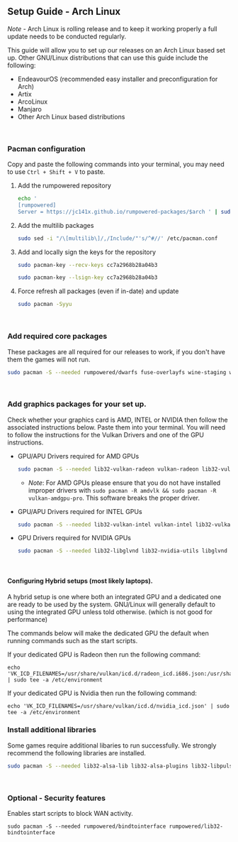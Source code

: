 ## Setup Guide - Arch Linux

*Note* - Arch Linux is rolling release and to keep it working properly a full update needs to be conducted regularly.

This guide will allow you to set up our releases on an Arch Linux based set up. Other GNU/Linux distributions that can use this guide include the following:

- EndeavourOS (recommended easy installer and preconfiguration for Arch)
- Artix
- ArcoLinux
- Manjaro
- Other Arch Linux based distributions
<br>

### Pacman configuration

Copy and paste the following commands into your terminal, you may need to use `Ctrl + Shift + V` to paste.

  1. Add the rumpowered repository

     ```sh
     echo '
     [rumpowered]
     Server = https://jc141x.github.io/rumpowered-packages/$arch ' | sudo tee -a /etc/pacman.conf
     ```
  2. Add the multilib packages

     ```sh
     sudo sed -i "/\[multilib\]/,/Include/"'s/^#//' /etc/pacman.conf
     ```
  3. Add and locally sign the keys for the repository

     ```sh
     sudo pacman-key --recv-keys cc7a2968b28a04b3
     ```

     ```sh
     sudo pacman-key --lsign-key cc7a2968b28a04b3
     ```
  4. Force refresh all packages (even if in-date) and update

     ```sh
     sudo pacman -Syyu
     ```
<br>

### Add required core packages

These packages are all required for our releases to work, if you don't have them the games will not run.

```sh
sudo pacman -S --needed rumpowered/dwarfs fuse-overlayfs wine-staging wine-mono
```
<br>

### Add graphics packages for your set up.

Check whether your graphics card is AMD, INTEL or NVIDIA then follow the associated instructions below. Paste them into your terminal. You will need to follow the instructions for the Vulkan Drivers and one of the GPU instructions.

- GPU/APU Drivers required for AMD GPUs

    ```sh
    sudo pacman -S --needed lib32-vulkan-radeon vulkan-radeon lib32-vulkan-icd-loader
    ```
    - *Note*: For AMD GPUs please ensure that you do not have installed improper drivers with `sudo pacman -R amdvlk && sudo pacman -R vulkan-amdgpu-pro`. This software breaks the proper driver.

- GPU/APU Drivers required for INTEL GPUs

    ```sh
    sudo pacman -S --needed lib32-vulkan-intel vulkan-intel lib32-vulkan-icd-loader
    ```
- GPU Drivers required for NVIDIA GPUs

    ```sh
    sudo pacman -S --needed lib32-libglvnd lib32-nvidia-utils libglvnd nvidia lib32-vulkan-icd-loader
    ```
<br>

#### Configuring Hybrid setups (most likely laptops).

A hybrid setup is one where both an integrated GPU and a dedicated one are ready to be used by the system. GNU/Linux will generally default to using the integrated GPU unless told otherwise. (which is not good for performance)

The commands below will make the dedicated GPU the default when running commands such as the start scripts.

If your dedicated GPU is Radeon then run the following command:

```
echo 'VK_ICD_FILENAMES=/usr/share/vulkan/icd.d/radeon_icd.i686.json:/usr/share/vulkan/icd.d/radeon_icd.x86_64.json' | sudo tee -a /etc/environment
```

If your dedicated GPU is Nvidia then run the following command:

```
echo 'VK_ICD_FILENAMES=/usr/share/vulkan/icd.d/nvidia_icd.json' | sudo tee -a /etc/environment
```

### Install additional libraries

Some games require additional libaries to run successfully. We strongly recommend the following libraries are installed.

```sh
sudo pacman -S --needed lib32-alsa-lib lib32-alsa-plugins lib32-libpulse lib32-openal libgphoto2 libxcrypt-compat gst-plugins-base gst-plugins-good gst-plugins-ugly gst-plugins-bad gstreamer-vaapi gst-libav lib32-gst-plugins-base-libs lib32-gst-plugins-base lib32-gst-plugins-good
```
<br>

### Optional - Security features

Enables start scripts to block WAN activity.

```
sudo pacman -S --needed rumpowered/bindtointerface rumpowered/lib32-bindtointerface
```
